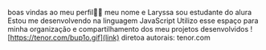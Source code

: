 boas vindas ao meu perfil🩵🩵 
meu nome e Laryssa 
sou estudante do alura
Estou me desenvolvendo na linguagem JavaScript
Utilizo esse espaço para minha organização e compartilhamento dos meu projetos desenvolvidos
![https://tenor.com/bup1o.gif](link)
diretoa autorais: tenor.com
